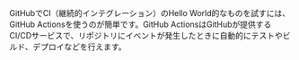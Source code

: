 GitHubでCI（継続的インテグレーション）のHello World的なものを試すには、GitHub Actionsを使うのが簡単です。GitHub ActionsはGitHubが提供するCI/CDサービスで、リポジトリにイベントが発生したときに自動的にテストやビルド、デプロイなどを行えます。



